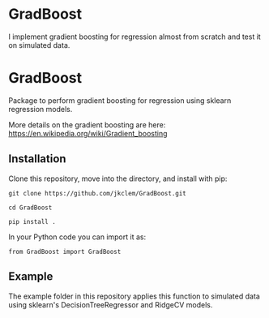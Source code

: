 # GradBoost
I implement gradient boosting for regression almost from scratch and test it on simulated data.

# GradBoost
Package to perform gradient boosting for regression using sklearn regression models.

More details on the gradient boosting are here: https://en.wikipedia.org/wiki/Gradient_boosting

## Installation

Clone this repository, move into the directory, and install with pip:

`git clone https://github.com/jkclem/GradBoost.git`

`cd GradBoost`

`pip install .`

In your Python code you can import it as:

`from GradBoost import GradBoost`

## Example

The example folder in this repository applies this function to simulated data using sklearn's DecisionTreeRegressor and RidgeCV models.
